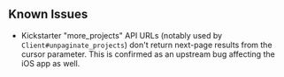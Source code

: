 ## Known Issues

* Kickstarter "more_projects" API URLs (notably used by
  `Client#unpaginate_projects`) don't return next-page results from the cursor
  parameter. This is confirmed as an upstream bug affecting the iOS app as
  well.